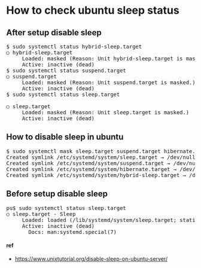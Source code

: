 # How to check ubuntu sleep status

## After setup disable sleep 
<pre>
$ sudo systemctl status hybrid-sleep.target
○ hybrid-sleep.target
     Loaded: masked (Reason: Unit hybrid-sleep.target is masked.)
     Active: inactive (dead)
$ sudo systemctl status suspend.target
○ suspend.target
     Loaded: masked (Reason: Unit suspend.target is masked.)
     Active: inactive (dead)
$ sudo systemctl status sleep.target

○ sleep.target
     Loaded: masked (Reason: Unit sleep.target is masked.)
     Active: inactive (dead) 
</pre>

## How to disable sleep in ubuntu

<pre>
$ sudo systemctl mask sleep.target suspend.target hibernate.target hybrid-sleep.target
Created symlink /etc/systemd/system/sleep.target → /dev/null.
Created symlink /etc/systemd/system/suspend.target → /dev/null.
Created symlink /etc/systemd/system/hibernate.target → /dev/null.
Created symlink /etc/systemd/system/hybrid-sleep.target → /dev/null.
</pre>

## Before setup disable sleep
<pre>
pu$ sudo systemctl status sleep.target
○ sleep.target - Sleep
     Loaded: loaded (/lib/systemd/system/sleep.target; static)
     Active: inactive (dead)
       Docs: man:systemd.special(7)
</pre>


#### ref
- https://www.unixtutorial.org/disable-sleep-on-ubuntu-server/
